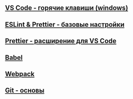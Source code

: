 ## [VS Code - горячие клавиши (windows)](/tools/tools_vscode)

## [ESLint & Prettier - базовые настройки](/tools/tools_eslint-prettier)

## [Prettier - расширение для VS Code](/tools/tools_prettier)

## [Babel](/tools/tools_babel)

## [Webpack](/tools/tools_webpack)

## [Git - основы](/tools/tools_git)
